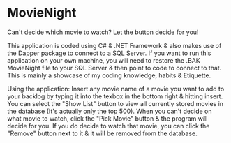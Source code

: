 # MovieNight
Can't decide which movie to watch? Let the button decide for you!

This application is coded using C# & .NET Framework & also makes use of the Dapper package to connect to a SQL Server. If you want to run this 
application on your own machine, you will need to restore the .BAK MovieNight file to your SQL Server & then point to code to connect to that. This
is mainly a showcase of my coding knowledge, habits & Etiquette.

Using the application:
Insert any movie name of a movie you want to add to your backlog by typing it into the texbox in the bottom right & hitting insert. You can select the "Show List"
button to view all currently stored movies in the database (It's actually only the top 500). When you can't decide on what movie to watch, click the "Pick Movie" button
& the program will decide for you. If you do decide to watch that movie, you can click the "Remove" button next to it & it will be removed from the database.

